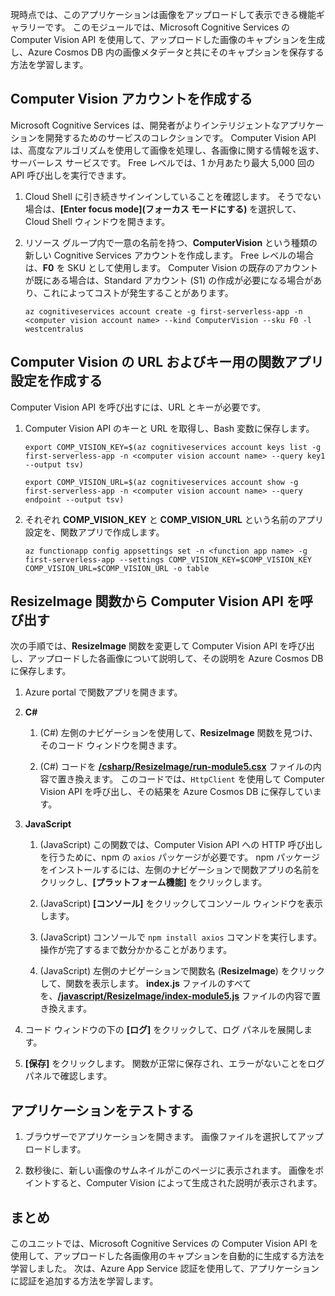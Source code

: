 現時点では、このアプリケーションは画像をアップロードして表示できる機能ギャラリーです。 このモジュールでは、Microsoft Cognitive Services の Computer Vision API を使用して、アップロードした画像のキャプションを生成し、Azure Cosmos DB 内の画像メタデータと共にそのキャプションを保存する方法を学習します。

## <a name="create-a-computer-vision-account"></a>Computer Vision アカウントを作成する

Microsoft Cognitive Services は、開発者がよりインテリジェントなアプリケーションを開発するためのサービスのコレクションです。 Computer Vision API は、高度なアルゴリズムを使用して画像を処理し、各画像に関する情報を返す、サーバーレス サービスです。 Free レベルでは、1 か月あたり最大 5,000 回の API 呼び出しを実行できます。

1. Cloud Shell に引き続きサインインしていることを確認します。 そうでない場合は、**[Enter focus mode]\(フォーカス モードにする\)** を選択して、Cloud Shell ウィンドウを開きます。 

1. リソース グループ内で一意の名前を持つ、**ComputerVision** という種類の新しい Cognitive Services アカウントを作成します。 Free レベルの場合は、**F0** を SKU として使用します。 Computer Vision の既存のアカウントが既にある場合は、Standard アカウント (S1) の作成が必要になる場合があり、これによってコストが発生することがあります。

    ```azurecli
    az cognitiveservices account create -g first-serverless-app -n <computer vision account name> --kind ComputerVision --sku F0 -l westcentralus
    ```


## <a name="create-function-app-settings-for-computer-vision-url-and-key"></a>Computer Vision の URL およびキー用の関数アプリ設定を作成する

Computer Vision API を呼び出すには、URL とキーが必要です。

1. Computer Vision API のキーと URL を取得し、Bash 変数に保存します。

    ```azurecli
    export COMP_VISION_KEY=$(az cognitiveservices account keys list -g first-serverless-app -n <computer vision account name> --query key1 --output tsv)
    ```
    ```azurecli
    export COMP_VISION_URL=$(az cognitiveservices account show -g first-serverless-app -n <computer vision account name> --query endpoint --output tsv)
    ```

1. それぞれ **COMP_VISION_KEY** と **COMP_VISION_URL** という名前のアプリ設定を、関数アプリで作成します。

    ```azurecli
    az functionapp config appsettings set -n <function app name> -g first-serverless-app --settings COMP_VISION_KEY=$COMP_VISION_KEY COMP_VISION_URL=$COMP_VISION_URL -o table
    ```


## <a name="call-the-computer-vision-api-from-the-resizeimage-function"></a>ResizeImage 関数から Computer Vision API を呼び出す

次の手順では、**ResizeImage** 関数を変更して Computer Vision API を呼び出し、アップロードした各画像について説明して、その説明を Azure Cosmos DB に保存します。

1. Azure portal で関数アプリを開きます。

1. **C#**

    1. (C#) 左側のナビゲーションを使用して、**ResizeImage** 関数を見つけ、そのコード ウィンドウを開きます。

    1. (C#) コードを [**/csharp/ResizeImage/run-module5.csx**](https://raw.githubusercontent.com/Azure-Samples/functions-first-serverless-web-application/master/csharp/ResizeImage/run-module5.csx) ファイルの内容で置き換えます。 このコードでは、`HttpClient` を使用して Computer Vision API を呼び出し、その結果を Azure Cosmos DB に保存しています。

1. **JavaScript**

    1. (JavaScript) この関数では、Computer Vision API への HTTP 呼び出しを行うために、npm の `axios` パッケージが必要です。 npm パッケージをインストールするには、左側のナビゲーションで関数アプリの名前をクリックし、**[プラットフォーム機能]** をクリックします。

    1. (JavaScript) **[コンソール]** をクリックしてコンソール ウィンドウを表示します。

    1. (JavaScript) コンソールで `npm install axios` コマンドを実行します。 操作が完了するまで数分かかることがあります。

    1. (JavaScript) 左側のナビゲーションで関数名 (**ResizeImage**) をクリックして、関数を表示します。 **index.js** ファイルのすべてを、[**/javascript/ResizeImage/index-module5.js**](https://raw.githubusercontent.com/Azure-Samples/functions-first-serverless-web-application/master/javascript/ResizeImage/index-module5.js) ファイルの内容で置き換えます。

1. コード ウィンドウの下の **[ログ]** をクリックして、ログ パネルを展開します。

1. **[保存]** をクリックします。 関数が正常に保存され、エラーがないことをログ パネルで確認します。


## <a name="test-the-application"></a>アプリケーションをテストする

1. ブラウザーでアプリケーションを開きます。 画像ファイルを選択してアップロードします。

1. 数秒後に、新しい画像のサムネイルがこのページに表示されます。 画像をポイントすると、Computer Vision によって生成された説明が表示されます。


## <a name="summary"></a>まとめ

このユニットでは、Microsoft Cognitive Services の Computer Vision API を使用して、アップロードした各画像用のキャプションを自動的に生成する方法を学習しました。 次は、Azure App Service 認証を使用して、アプリケーションに認証を追加する方法を学習します。